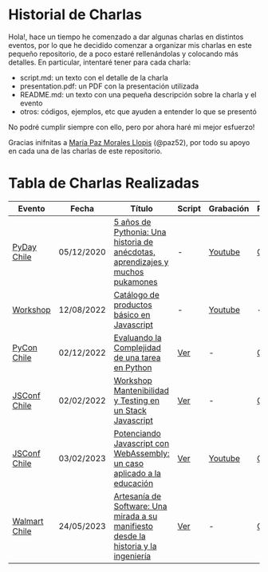 # Historial de Charlas

Hola!, hace un tiempo he comenzado a dar algunas charlas en distintos eventos, por lo que he decidido comenzar a organizar mis charlas en este pequeño repositorio, de a poco estaré rellenándolas y colocando más detalles. En particular, intentaré tener para cada charla:

* script.md: un texto con el detalle de la charla
* presentation.pdf: un PDF con la presentación utilizada
* README.md: un texto con una pequeña descripción sobre la charla y el evento
* otros: códigos, ejemplos, etc que ayuden a entender lo que se presentó

No podré cumplir siempre con ello, pero por ahora haré mi mejor esfuerzo!

Gracias inifnitas a [María Paz Morales Llopis](https://cl.linkedin.com/in/mp-morales-llopis) (@paz52), por todo su apoyo en cada una de las charlas de este repositorio.

# Tabla de Charlas Realizadas

| Evento | Fecha | Título | Script | Grabación | Presentación |
|---------|-------|--------|--------|-----------|-------------|
| [PyDay Chile](https://pyday.cl/2020/) | 05/12/2020 | [5 años de Pythonia: Una historia de anécdotas, aprendizajes y muchos pukamones](./5%20a%C3%B1os%20de%20Pythonia-%20Una%20historia%20de%20anecdotas%2C%20aprendizajes%20y%20muchos%20pukamones/) | - | [Youtube](https://www.youtube.com/watch?v=LK0X2C4t-Ow) | [Canva](https://www.canva.com/design/DAEPa2mwknI/6Ok0eAlrZN-DHiJWY4tAvw/view?utm_content=DAEPa2mwknI&utm_campaign=designshare&utm_medium=link2&utm_source=sharebutton) |
| [Workshop]((https://www.youtube.com/watch?v=FKWjiaTEgNA)) | 12/08/2022 | [Catálogo de productos básico en Javascript](https://www.youtube.com/watch?v=FKWjiaTEgNA) | - | [Youtube](https://www.youtube.com/watch?v=FKWjiaTEgNA) | - |
| [PyCon Chile](https://www.instagram.com/p/ClmlWJWPgb7/?hl=es) | 02/12/2022 | [Evaluando la Complejidad de una tarea en Python](./Evaluando%20la%20Complejidad%20de%20una%20tarea%20en%20Python/) | [Ver](./Evaluando%20la%20Complejidad%20de%20una%20tarea%20en%20Python/script.md) | - | [Canva](https://www.canva.com/design/DAFTeaIVCxg/DRn_ZORWx0Zh1nnztemovQ/view?utm_content=DAFTeaIVCxg&utm_campaign=designshare&utm_medium=link2&utm_source=sharebutton)
| [JSConf Chile](https://jsconf.cl/) | 02/02/2022 | [Workshop Mantenibilidad y Testing en un Stack Javascript](./Workshop%20Mantenibilidad%20y%20Testing%20en%20un%20Stack%20Javascript/) | [Ver](./Workshop%20Mantenibilidad%20y%20Testing%20en%20un%20Stack%20Javascript/script.md) | - | [Canva](https://www.canva.com/design/DAFUxKPWyhA/NxaBBLlzd67PwZoFGsVNjg/view?utm_content=DAFUxKPWyhA&utm_campaign=designshare&utm_medium=link&utm_source=homepage_design_menu)
| [JSConf Chile](https://jsconf.cl/) | 03/02/2023 | [Potenciando Javascript con WebAssembly: un caso aplicado a la educación](./Potenciando%20Javascript%20con%20WebAssembly%20-%20un%20caso%20aplicado%20a%20la%20educacion/) | [Ver](./Potenciando%20Javascript%20con%20WebAssembly%20-%20un%20caso%20aplicado%20a%20la%20educacion/script.md) | [Youtube](https://youtu.be/BuHaQXCHCMg?t=6552) | [Canva](https://www.canva.com/design/DAFY7qtHmv0/yYGiXMVu7_MYjqyQPOQamg/view?utm_content=DAFY7qtHmv0&utm_campaign=designshare&utm_medium=link&utm_source=homepage_design_menu)
| [Walmart Chile](somoswalmartchile.cl) | 24/05/2023 | [Artesanía de Software: Una mirada a su manifiesto desde la historia y la ingeniería](./Artesanía%20de%20Software%20-%20Una%20mirada%20desde%20la%20Historia%20y%20la%20Ingeniería) | [Ver](./Artesanía%20de%20Software%20-%20Una%20mirada%20desde%20la%20Historia%20y%20la%20Ingeniería/script.md) | - | [Canva](https://www.canva.com/design/DAFjFEkA958/8MfztROQb95_aSejewj9jA/view?utm_content=DAFjFEkA958&utm_campaign=designshare&utm_medium=link&utm_source=publishsharelink)
